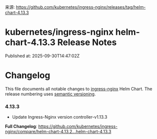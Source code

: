 来源: https://github.com/kubernetes/ingress-nginx/releases/tag/helm-chart-4.13.3

# kubernetes/ingress-nginx helm-chart-4.13.3 Release Notes

Published at: 2025-09-30T14:47:02Z

# Changelog

This file documents all notable changes to [ingress-nginx](https://github.com/kubernetes/ingress-nginx) Helm Chart. The release numbering uses [semantic versioning](http://semver.org).

### 4.13.3

* Update Ingress-Nginx version controller-v1.13.3

**Full Changelog**: https://github.com/kubernetes/ingress-nginx/compare/helm-chart-4.13.2...helm-chart-4.13.3